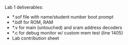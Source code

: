 Lab 1 deliverables:
- *.sof file with name/student number boot prompt
- *.bdf for ROM, RAM
- *.v for main (untouched) and sram address decoders
- *.c for debug monitor w/ custom mem test (line 1405)
- Lab contribution sheet